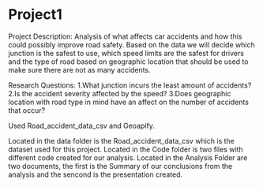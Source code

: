 # Project1
Project Description:
Analysis of what affects car accidents and how this could possibly improve road safety. Based on the data we will decide which junction is the safest to use, which speed limits are the safest for drivers and the type of road based on geographic location that should be  used to make sure there are not as many accidents.


Research Questions:
1.What junction incurs the least amount of accidents?
2.Is the accident severity affected by the speed?
3.Does geographic location with road type in mind have an affect on the number of accidents that occur?


Used Road_accident_data_csv and Geoapify.

Located in the data folder is the Road_accident_data_csv which is the dataset used for this project. Located in the Code folder is two files with different code created for our analysis. Located in the Analysis Folder are two documents, the first is the Summary of our conclusions from the analysis and the sencond is the presentation created.
